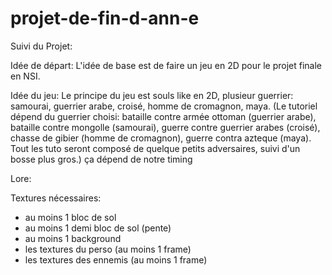 # projet-de-fin-d-ann-e

Suivi du Projet:

Idée de départ: L'idée de base est de faire un jeu en 2D pour le projet finale en NSI.

Idée du jeu: Le principe du jeu est souls like en 2D, plusieur guerrier: samourai, guerrier arabe, croisé, homme de cromagnon, maya. (Le tutoriel dépend du guerrier choisi: bataille contre armée ottoman (guerrier arabe), bataille contre mongolle (samourai), guerre contre guerrier arabes (croisé), chasse de gibier (homme de cromagnon), guerre contra azteque (maya). Tout les tuto seront composé de quelque petits adversaires, suivi d'un bosse plus gros.) ça dépend de notre timing

Lore: 

Textures nécessaires:
- au moins 1 bloc de sol
- au moins 1 demi bloc de sol (pente)
- au moins 1 background
- les textures du perso (au moins 1 frame)
- les textures des ennemis (au moins 1 frame)
